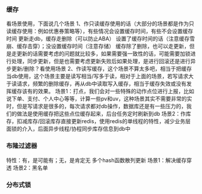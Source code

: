 ### 缓存
看场景使用，下面说几个场景
1、作只读缓存使用的话（大部分的场景都是作为只读缓存使用：例如优惠券策略等），有些情况会设置缓存时间，有些不会设置缓存时间
	更新走db，缓存走删除（可以防止ABA）
	设置了缓存时间的话（注意缓存雪崩、缓存击穿）；没设置缓存时间（注意存储）
	缓存除了删除，也可以走更新，但是走更新的话需要考虑的问题就比较多，如果需要强一致性的话，可能需要加锁进行处理，同步更新，但是也需要考虑更新失败后如果处理，是进行回滚还是进行异步更新/删除？看使用场景
2、作读写缓存，这个场景不算太多吧，相当于把缓存当db使用，这个场景主要是读写相当/写多于读，相对于上面的场景，若写请求大于读请求，频繁的删除缓存，再从db中读取写入缓存，相当于缓存失效或没有发挥缓存该有的效果。
场景1：打点，我们会对一些特殊的动作点位进行上报，比如说下单、支付、个人中心等等，计算一些pv和uv，这种场景其实不需要非常的实时，但是写请求是很多的，每次请求都对db操作，数据库还是有一些压力的，我们的做法是使用缓存把这些点位缓存起来，后台任务定时刷新到db
场景2：作库存，扣减库存/回滚库存直接更新redis，使用redis的单线程的特性，减少业务层面锁的介入，后面异步线程/协程同步库存信息到db中

### 布隆过滤器
特性：有，是可能有；无，是肯定无
多个hash函数散列更新
场景1：解决缓存穿透
场景2：黑名单

### 分布式锁
